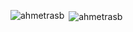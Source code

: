 
<p><img align="left" src="https://github-readme-stats.vercel.app/api/top-langs?username=ahmetrasb&show_icons=true&locale=en&layout=compact" alt="ahmetrasb" /></p>

<p>&nbsp;<img align="center" src="https://github-readme-stats.vercel.app/api?username=ahmetrasb&show_icons=true&locale=en" alt="ahmetrasb" /></p>
